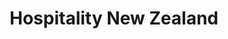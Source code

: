 ---
image: /_public/img/logo/hospitality-nz.png
title: Hospitality New Zealand
url: https://www.hospitality.org.nz/
---